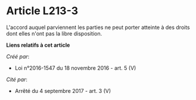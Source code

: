 # Article L213-3

L'accord auquel parviennent les parties ne peut porter atteinte à des droits dont elles n'ont pas la libre disposition.

**Liens relatifs à cet article**

_Créé par_:

  - Loi n°2016-1547 du 18 novembre 2016 - art. 5 (V)

_Cité par_:

  - Arrêté du 4 septembre 2017 - art. 3 (V)
